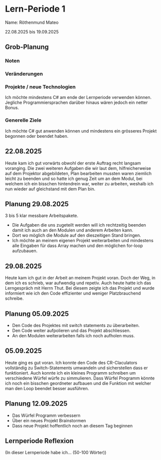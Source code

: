 # Lern-Periode 1
Name: Röthenmund Mateo

22.08.2025 bis 19.09.2025

## Grob-Planung
### Noten


### Veränderungen


### Projekte / neue Technologien
Ich möchte mindestens C# am ende der Lernperiode verwenden können. Jegliche Programmiersprachen darüber hinaus wären jedoch ein netter Bonus.

### Generelle Ziele
Ich möchte C# gut anwenden können und mindestens ein grösseres Projekt begonnen oder beendet haben. 

## 22.08.2025

Heute kam ich gut vorwärts obwohl der erste Auftrag recht langsam voranging. Die zwei weiteren Aufgaben die wir laut dem, hilfreicherweise auf dem Projektor abgebildeten, Plan bearbeiten mussten waren ziemlich leicht zu beenden und so hatte ich genug Zeit um an dem Modul, bei welchem ich ein bisschen hintendrein war, weiter zu arbeiten, weshalb ich nun wieder auf gleichstand mit dem Plan bin.

## Planung 29.08.2025
3 bis 5 klar messbare Arbeitspakete.

- Die Aufgaben die uns zugeteilt werden will ich rechtzeitig beenden damit ich auch an den Modulen und anderem Arbeiten kann.
- Dort wo möglich die Module auf den dieszeitigen Stand bringen.
- Ich möchte an meinem eigenen Projekt weiterarbeiten und mindestens alle Eingaben für dass Array machen und den möglichen for-loop aufzubauen.

## 29.08.2025

Heute kam ich gut in der Arbeit an meinem Projekt voran. Doch der Weg, in dem ich es schrieb, war aufwendig und repetiv. Auch heute hatte ich das Lerngespräch mit Herrn Thut. Bei diesem zeigte ich das Projekt und wurde informiert wie ich den Code effizienter und weniger Platzbrauchend schreibe.

## Planung 05.09.2025

- Den Code des Projektes mit switch statements zu überarbeiten.
- Den Code weiter aufpolieren und das Projekt abschliessen.
- An den Modulen weiterarbeiten falls ich noch aufholen muss.

## 05.09.2025

Heute ging es gut voran. Ich konnte den Code des CR-Claculators vollständig zu Switch-Statements umwandeln und sicherstellen dass er funktioniert. Auch konnte ich ein kleines Programm schreiben um verschiedene Würfel würfe zu simmulieren. Dass Würfel Programm könnte ich noch ein bisschen geordneter aufbauen und die Funktion mit welcher man den Loop beendet besser ausführen.

## Planung 12.09.2025

- Das Würfel Programm verbessern
- Über ein neues Projekt Brainstormen
- Dass neue Projekt hoffentlich noch an diesem Tag beginnen
  
## Lernperiode Reflexion
(In dieser Lernperiode habe ich... (50-100 Wörter))
